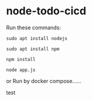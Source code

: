 # node-todo-cicd

Run these commands:


`sudo apt install nodejs`


`sudo apt install npm`


`npm install`

`node app.js`

or Run by docker compose......

test

